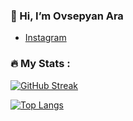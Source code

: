 ### 👋 Hi, I’m Ovsepyan Ara

- [Instagram](https://www.instagram.com/hovsepyan_araik/)

### :fire: My Stats :
[![GitHub Streak](http://github-readme-streak-stats.herokuapp.com?user=ARAOvsepyan&theme=dark&hide_border=true)](https://git.io/streak-stats)

[![Top Langs](https://github-readme-stats.vercel.app/api/top-langs/?username=ARAOvsepyan&layout=compact&theme=vision-friendly-dark)](https://github.com/anuraghazra/github-readme-stats)


<!---
ARAOvsepyan/ARAOvsepyan is a ✨ special ✨ repository because its `README.md` (this file) appears on your GitHub profile.
You can click the Preview link to take a look at your changes.
--->
